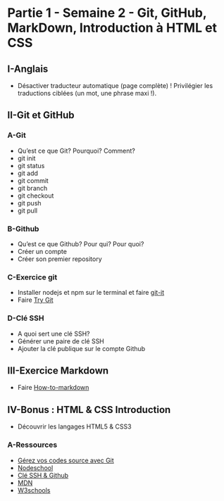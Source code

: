# Partie 1 - Semaine 2 - Git, GitHub, MarkDown, Introduction à HTML et CSS

## I-Anglais

* Désactiver traducteur automatique (page complète) ! Privilégier les traductions ciblées (un mot, une phrase maxi !).

## II-Git et GitHub

### A-Git

* Qu’est ce que Git? Pourquoi? Comment?
* git init
* git status
* git add
* git commit
* git branch
* git checkout
* git push
* git pull

### B-Github

* Qu’est ce que Github? Pour qui? Pour quoi?
* Créer un compte
* Créer son premier repository
 
### C-Exercice git

* Installer nodejs et npm sur le terminal et faire [git-it](https://nodeschool.io/fr-fr/)
* Faire  [Try Git](https://try.github.io/levels/1/challenges/1)

### D-Clé SSH

* A quoi sert une clé SSH?
* Générer une paire de clé SSH
* Ajouter la clé publique sur le compte Github

## III-Exercice Markdown

* Faire [How-to-markdown](https://nodeschool.io/)

## IV-Bonus : HTML & CSS Introduction

* Découvrir les langages HTML5 & CSS3

### A-Ressources
* [Gérez vos codes source avec Git](https://openclassrooms.com/courses/gerez-vos-codes-source-avec-git)
* [Nodeschool](https://nodeschool.io/)
* [Clé SSH & Github](https://help.github.com/articles/connecting-to-github-with-ssh/)
* [MDN](https://developer.mozilla.org/fr/)
* [W3schools](https://www.w3schools.com/)


